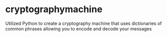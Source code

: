# cryptographymachine
Utilized Python to create a cryptography machine that uses dictionaries of common phrases allowing you to encode and decode your messages

